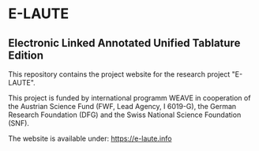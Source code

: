# E-LAUTE
## Electronic Linked Annotated Unified Tablature Edition

This repository contains the project website for the research project "E-LAUTE".

This project is funded by international programm WEAVE in cooperation of the Austrian Science Fund (FWF, Lead Agency, I 6019-G), the German Research Foundation (DFG) and the Swiss National Science Foundation (SNF).

The website is available under: https://e-laute.info 
